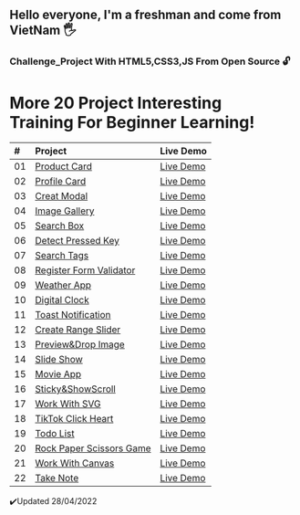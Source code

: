 ## Hello everyone, I'm a freshman and come from VietNam 🖐️

### Challenge_Project With HTML5,CSS3,JS From Open Source 🔓

# More 20 Project Interesting<br> Training For Beginner Learning!

| #   | Project                                                                                                                                 | Live Demo                                                        |
| :-- | :-------------------------------------------------------------------------------------------------------------------------------------- | :--------------------------------------------------------------- |
| 01  | [Product Card](https://github.com/VanThuan76/Challenge_Nodemy-Project/tree/master/Product%20Card%20-%20B1)                              | [Live Demo](https://productcardthuanhip.netlify.app/)            |
| 02  | [Profile Card](https://github.com/VanThuan76/Challenge_Nodemy-Project/tree/master/Profile%20Card%20-%20B2)                              | [Live Demo](https://profilecardthuanhip.netlify.app/)            |
| 03  | [Creat Modal](https://github.com/VanThuan76/Challenge_Nodemy-Project/tree/master/Creat%20Modal%20-%20B3)                                | [Live Demo](https://creatmodalthuanhip.netlify.app/)             |
| 04  | [Image Gallery](https://github.com/VanThuan76/Challenge_Nodemy-Project/tree/master/Image%20Gallery%20-%20B4)                            | [Live Demo](https://imagegallerythuanhip.netlify.app/)           |
| 05  | [Search Box](https://github.com/VanThuan76/Challenge_Nodemy-Project/tree/master/Search%20Box%20-%20B5)                                  | [Live Demo](https://searchboxthuanhip.netlify.app/)              |
| 06  | [Detect Pressed Key](https://github.com/VanThuan76/Challenge_Nodemy-Project/tree/master/Detect%20Pressed%20Key%20-%20B6)                | [Live Demo](https://detectpressedkeythuanhip.netlify.app/)       |
| 07  | [Search Tags](https://github.com/VanThuan76/Challenge_Nodemy-Project/tree/master/Search%20Tags%20-%20B7)                                | [Live Demo](https://searchtagsthuanhip.netlify.app/)             |
| 08  | [Register Form Validator](https://github.com/VanThuan76/Challenge_Nodemy-Project/tree/master/Register%20Form%20Validator%20-%20B8)      | [Live Demo](https://formloginthuanhipp.netlify.app/)             |
| 09  | [Weather App](https://github.com/VanThuan76/Challenge_Nodemy-Project/tree/master/Weather%20App%20-%20B9)                                | [Live Demo](https://weatherappthuanhip.netlify.app/)             |
| 10  | [Digital Clock](https://github.com/VanThuan76/Challenge_Nodemy-Project/tree/master/Digital%20Clock%20-%20B10)                           | [Live Demo](https://digitalclockthuanhip.netlify.app/)           |
| 11  | [Toast Notification](https://github.com/VanThuan76/Challenge_Nodemy-Project/tree/master/Toast%20Notification%20-%20B11)                 | [Live Demo](https://toastnotificationthuanhip.netlify.app/)      |
| 12  | [Create Range Slider](https://github.com/VanThuan76/Challenge_Nodemy-Project/tree/master/Create%20Range%20Slider%20-%20B12)             | [Live Demo](https://creatrangesliderthuanhip.netlify.app/)       |
| 13  | [Preview&Drop Image](https://github.com/VanThuan76/Challenge_Nodemy-Project/tree/master/Preview%26Drop%20Image%20-%20B13)               | [Live Demo](https://previewdropimagethuanhipp.netlify.app/)      |
| 14  | [Slide Show](https://github.com/VanThuan76/Challenge_Nodemy-Project/tree/master/SlideShow%20-%20B14)                                    | [Live Demo](https://slideshowthuanhipp.netlify.app/)             |
| 15  | [Movie App](https://github.com/VanThuan76/Challenge_Nodemy-Project/tree/master/Movie%20App%20-%20B15)                                   | [Live Demo](https://movieappthuanhip.netlify.app/)               |
| 16  | [Sticky&ShowScroll](https://github.com/VanThuan76/Challenge_Nodemy-Project/tree/master/Sticky%20And%20ShowScroll%20-%20B16)             | [Live Demo](https://showscrollthuanhip.netlify.app/)             |
| 17  | [Work With SVG](https://github.com/VanThuan76/Challenge_Nodemy-Project/tree/master/Work%20With%20SVG-B17)                               | [Live Demo](https://votesvgthuanhip.netlify.app/)                |
| 18  | [TikTok Click Heart](https://github.com/VanThuan76/Challenge_Nodemy-Project/tree/master/Tiktok%20Click%20Heart-B18)                     | [Live Demo](https://tiktokclickthuanhip.netlify.app/)            |
| 19  | [Todo List](https://github.com/VanThuan76/Challenge_Nodemy-Project/tree/master/Todo%20List%20-%20B19)                                   | [Live Demo](https://todolistthuanhippp.netlify.app/)             |
| 20  | [Rock Paper Scissors Game](https://github.com/VanThuan76/Challenge_Nodemy-Project/tree/master/Rock%20Paper%20Scissors%20Game%20-%20B20) | [Live Demo](https://rockpaperscissorsgamethuanhipp.netlify.app/) |
| 21  | [Work With Canvas](https://github.com/VanThuan76/Challenge_Nodemy-Project/tree/master/Work%20With%20Canvas%20-%20B21)                   | [Live Demo](https://painttoolthuanhip.netlify.app/)              |
| 22  | [Take Note](https://github.com/VanThuan76/Challenge_Nodemy-Project/tree/master/Take%20Note%20-%20B22)                                   | [Live Demo](https://takenotethuanhip.netlify.app/)               |

✔️Updated 28/04/2022
